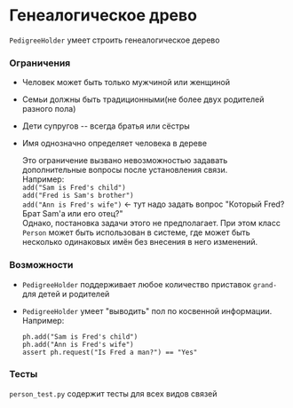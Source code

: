 # Генеалогическое древо

`PedigreeHolder` умеет строить генеалогическое дерево

### Ограничения
* Человек может быть только мужчиной или женщиной

* Семьи должны быть традиционными(не более двух родителей разного пола)

* Дети супругов -- всегда братья или сёстры

* Имя однозначно определяет человека в дереве

   Это ограничение вызвано невозможностью задавать дополнительные вопросы после установления связи.  
   Например:  
   `add("Sam is Fred's child")`  
   `add("Fred is Sam's brother")`  
   `add("Ann is Fred's wife")` <- тут надо задать вопрос "Который Fred? Брат Sam'a или его отец?"  
   Однако, постановка задачи этого не предполагает. При этом класс `Person` может быть использован в системе, где может быть несколько одинаковых имён без внесения в него изменений.

### Возможности
* `PedigreeHolder` поддерживает любое количество приставок `grand-` для детей и родителей

* `PedigreeHolder` умеет "выводить" пол по косвенной информации.
   Например:  
   ```
   ph.add("Sam is Fred's child")
   ph.add("Ann is Fred's wife")
   assert ph.request("Is Fred a man?") == "Yes"
   ```

### Тесты
`person_test.py` содержит тесты для всех видов связей
